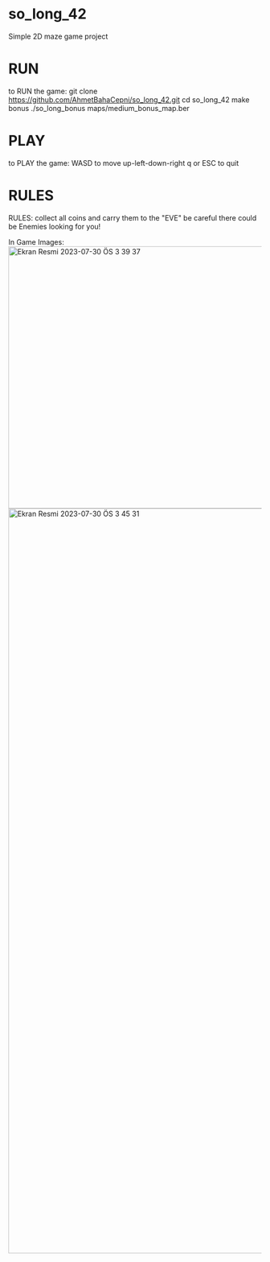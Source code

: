 # so_long_42
Simple 2D maze game project

# RUN
to RUN the game:
  git clone https://github.com/AhmetBahaCepni/so_long_42.git
  cd so_long_42
  make bonus
  ./so_long_bonus maps/medium_bonus_map.ber

# PLAY
to PLAY the game:
  WASD to move up-left-down-right
  q or ESC to quit

# RULES
RULES:
  collect all coins and carry them to the "EVE"
  be careful there could be Enemies looking for you!

In Game Images:
<img width="521" alt="Ekran Resmi 2023-07-30 ÖS 3 39 37" src="https://github.com/AhmetBahaCepni/so_long_42/assets/65557355/ee86ac9a-2181-4e8c-b9de-9431369a8b60">
<img width="1481" alt="Ekran Resmi 2023-07-30 ÖS 3 45 31" src="https://github.com/AhmetBahaCepni/so_long_42/assets/65557355/a872116b-4fe5-4d00-b2f0-4e8f472e3669">
